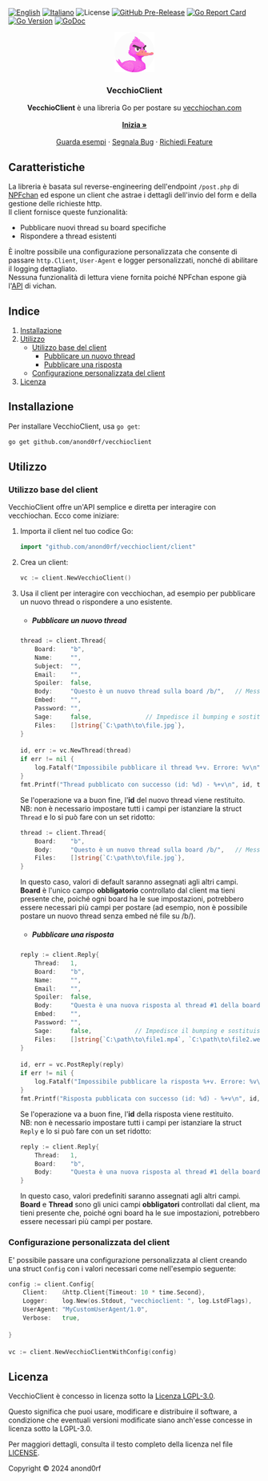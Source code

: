 <a name="readme-top"></a>
[![English](https://img.shields.io/badge/lang-en-blue.svg)](README-en.md) [![Italiano](https://img.shields.io/badge/lang-it-blue.svg)](README.md) 
![License](https://img.shields.io/github/license/anond0rf/vecchioclient) [![GitHub Pre-Release](https://img.shields.io/github/v/release/anond0rf/vecchioclient?include_prereleases&label=pre-release)](https://github.com/anond0rf/vecchioclient/releases) [![Go Report Card](https://goreportcard.com/badge/github.com/anond0rf/vecchioclient)](https://goreportcard.com/report/github.com/anond0rf/vecchioclient) [![Go Version](https://img.shields.io/github/go-mod/go-version/anond0rf/vecchioclient)](https://github.com/anond0rf/vecchioclient) [![GoDoc](https://godoc.org/github.com/anond0rf/vecchioclient?status.svg)](https://godoc.org/github.com/anond0rf/vecchioclient)
<br />
<div align="center">
  <a href="https://github.com/anond0rf/vecchioclient">
    <img src="logo.png" alt="Logo" width="80" height="80">
  </a>
<h3 align="center">VecchioClient</h3>
  <p align="center">
    <strong>VecchioClient</strong> è una libreria Go per postare su <a href="https://vecchiochan.com/">vecchiochan.com</a>
    <br />
    <br />
    <a href="#installazione"><strong>Inizia »</strong></a>
    <br />
    <br />
    <a href="https://github.com/anond0rf/vecchioclient/blob/main/cmd/example-client/main.go">Guarda esempi</a>
    ·
    <a href="https://github.com/anond0rf/vecchioclient/issues">Segnala Bug</a>
    ·
    <a href="https://github.com/anond0rf/vecchioclient/issues">Richiedi Feature</a>
  </p>
</div>
 
## Caratteristiche

La libreria è basata sul reverse-engineering dell'endpoint `/post.php` di [NPFchan](https://github.com/fallenPineapple/NPFchan) ed espone un client che astrae i dettagli dell'invio del form e della gestione delle richieste http.  
Il client fornisce queste funzionalità:

- Pubblicare nuovi thread su board specifiche
- Rispondere a thread esistenti

È inoltre possibile una configurazione personalizzata che consente di passare `http.Client`, `User-Agent` e logger personalizzati, nonché di abilitare il logging dettagliato.  
Nessuna funzionalità di lettura viene fornita poiché NPFchan espone già l'[API](https://github.com/vichan-devel/vichan-API/) di vichan.

## Indice

1. [Installazione](#installazione)
2. [Utilizzo](#utilizzo)
   - [Utilizzo base del client](#utilizzo-base-del-client)
     - [Pubblicare un nuovo thread](#pubblicare-un-nuovo-thread)
     - [Pubblicare una risposta](#pubblicare-una-risposta)
   - [Configurazione personalizzata del client](#configurazione-personalizzata-del-client)
3. [Licenza](#licenza)

## Installazione

Per installare VecchioClient, usa `go get`:

```bash
go get github.com/anond0rf/vecchioclient
```

## Utilizzo

### Utilizzo base del client

VecchioClient offre un'API semplice e diretta per interagire con vecchiochan. Ecco come iniziare:

1. Importa il client nel tuo codice Go:

    ```go
    import "github.com/anond0rf/vecchioclient/client"
    ```

2. Crea un client:
   
    ```go
    vc := client.NewVecchioClient()
    ```

3. Usa il client per interagire con vecchiochan, ad esempio per pubblicare un nuovo thread o rispondere a uno esistente.

    - ##### Pubblicare un nuovo thread
    
    ```go
    thread := client.Thread{
		Board:    "b",
		Name:     "",
		Subject:  "",
		Email:    "",
		Spoiler:  false,
		Body:     "Questo è un nuovo thread sulla board /b/",   // Messaggio del thread
		Embed:    "",
		Password: "",
		Sage:     false,               // Impedisce il bumping e sostituisce l'email con "rabbia"
		Files:    []string{`C:\path\to\file.jpg`},
	}

    id, err := vc.NewThread(thread)
	if err != nil {
		log.Fatalf("Impossibile pubblicare il thread %+v. Errore: %v\n", thread, err)
	}
	fmt.Printf("Thread pubblicato con successo (id: %d) - %+v\n", id, thread)
    ```

    Se l'operazione va a buon fine, l'**id** del nuovo thread viene restituito.  
    NB: non è necessario impostare tutti i campi per istanziare la struct `Thread` e lo si può fare con un set ridotto:

    ```go
    thread := client.Thread{
		Board:    "b",
		Body:     "Questo è un nuovo thread sulla board /b/",   // Messaggio del thread
		Files:    []string{`C:\path\to\file.jpg`},
	}
    ```

    In questo caso, valori di default saranno assegnati agli altri campi.  
    **Board** è l'unico campo **obbligatorio** controllato dal client ma tieni presente che, poiché ogni board ha le sue impostazioni, potrebbero essere necessari più campi per postare (ad esempio, non è possibile postare un nuovo thread senza embed né file su /b/).

    - ##### Pubblicare una risposta

    ```go
    reply := client.Reply{
		Thread:   1,
		Board:    "b",
		Name:     "",
		Email:    "",
		Spoiler:  false,
		Body:     "Questa è una nuova risposta al thread #1 della board /b/",    // Messaggio della risposta
		Embed:    "",
		Password: "",
		Sage:     false,            // Impedisce il bumping e sostituisce l'email con "rabbia"
		Files:    []string{`C:\path\to\file1.mp4`, `C:\path\to\file2.webm`},
	}

    id, err = vc.PostReply(reply)
	if err != nil {
		log.Fatalf("Impossibile pubblicare la risposta %+v. Errore: %v\n", reply, err)
	}
	fmt.Printf("Risposta pubblicata con successo (id: %d) - %+v\n", id, reply)
    ```
    
    Se l'operazione va a buon fine, l'**id** della risposta viene restituito.  
    NB: non è necessario impostare tutti i campi per istanziare la struct `Reply` e lo si può fare con un set ridotto:

    ```go
    reply := client.Reply{
        Thread:   1,
		Board:    "b",
		Body:     "Questa è una nuova risposta al thread #1 della board /b/",   // Messaggio della risposta
	}
    ```

    In questo caso, valori predefiniti saranno assegnati agli altri campi.  
    **Board** e **Thread** sono gli unici campi **obbligatori** controllati dal client, ma tieni presente che, poiché ogni board ha le sue impostazioni, potrebbero essere necessari più campi per postare.

### Configurazione personalizzata del client

E' possibile passare una configurazione personalizzata al client creando una struct `Config` con i valori necessari come nell'esempio seguente:

```go
config := client.Config{
    Client:    &http.Client{Timeout: 10 * time.Second},                 // Client HTTP personalizzato
    Logger:    log.New(os.Stdout, "vecchioclient: ", log.LstdFlags),    // Logger personalizzato
    UserAgent: "MyCustomUserAgent/1.0",                                 // User-Agent personalizzato
    Verbose:   true,                                                    // Abilita/Disabilita il logging dettagliato
    
}

vc := client.NewVecchioClientWithConfig(config)
```

## Licenza

VecchioClient è concesso in licenza sotto la [Licenza LGPL-3.0](https://www.gnu.org/licenses/lgpl-3.0.html).

Questo significa che puoi usare, modificare e distribuire il software, a condizione che eventuali versioni modificate siano anch'esse concesse in licenza sotto la LGPL-3.0.

Per maggiori dettagli, consulta il testo completo della licenza nel file [LICENSE](./LICENSE).

Copyright © 2024 anond0rf
